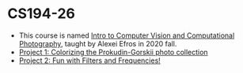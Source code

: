 # CS194-26
* This course is named [Intro to Computer Vision and Computational Photography](https://inst.eecs.berkeley.edu/~cs194-26/fa20/), taught by Alexei Efros in 2020 fall.
* [Project 1: Colorizing the Prokudin-Gorskii photo collection](https://inst.eecs.berkeley.edu/~cs194-26/fa20/upload/files/proj1/cs194-26-aaq/)
* [Project 2: Fun with Filters and Frequencies!](https://inst.eecs.berkeley.edu/~cs194-26/fa20/upload/files/proj2/cs194-26-aaq/)
